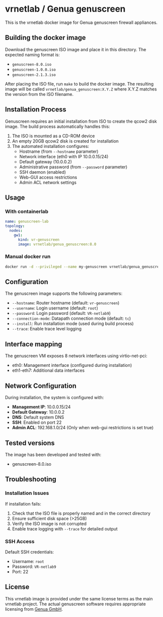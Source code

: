 # vrnetlab / Genua genuscreen

This is the vrnetlab docker image for Genua genuscreen firewall appliances.

## Building the docker image

Download the genuscreen ISO image and place it in this directory. The expected naming format is:
- `genuscreen-8.0.iso`
- `genuscreen-1.0.0.iso`
- `genuscreen-2.1.3.iso`

After placing the ISO file, run `make` to build the docker image. The resulting image will be called `vrnetlab/genua_genuscreen:X.Y.Z` where X.Y.Z matches the version from the ISO filename.

## Installation Process

Genuscreen requires an initial installation from ISO to create the qcow2 disk image. The build process automatically handles this:

1. The ISO is mounted as a CD-ROM device
2. An empty 20GB qcow2 disk is created for installation
3. The automated installation configures:
   - Hostname (from `--hostname` parameter)
   - Network interface (eth0 with IP 10.0.0.15/24)
   - Default gateway (10.0.0.2)
   - Administrative password (from `--password` parameter)
   - SSH daemon (enabled)
   - Web-GUI access restrictions
   - Admin ACL network settings

## Usage

### With containerlab

```yaml
name: genuscreen-lab
topology:
  nodes:
    gw1:
      kind: vr-genuscreen
      image: vrnetlab/genua_genuscreen:8.0
```

### Manual docker run

```bash
docker run -d --privileged --name my-genuscreen vrnetlab/genua_genuscreen:8.0
```

## Configuration

The genuscreen image supports the following parameters:

- `--hostname`: Router hostname (default: `vr-genuscreen`)
- `--username`: Login username (default: `root`)
- `--password`: Login password (default: `VR-netlab9`)
- `--connection-mode`: Datapath connection mode (default: `tc`)
- `--install`: Run installation mode (used during build process)
- `--trace`: Enable trace level logging

## Interface mapping

The genuscreen VM exposes 8 network interfaces using virtio-net-pci:
- eth0: Management interface (configured during installation)
- eth1-eth7: Additional data interfaces

## Network Configuration

During installation, the system is configured with:
- **Management IP**: 10.0.0.15/24
- **Default Gateway**: 10.0.0.2
- **DNS**: Default system DNS
- **SSH**: Enabled on port 22
- **Admin ACL**: 192.168.1.0/24 (Only when web-gui restrictions is set true)

## Tested versions

The image has been developed and tested with:
- genuscreen-8.0.iso

## Troubleshooting

### Installation Issues

If installation fails:
1. Check that the ISO file is properly named and in the correct directory
2. Ensure sufficient disk space (>25GB)
3. Verify the ISO image is not corrupted
4. Enable trace logging with `--trace` for detailed output

### SSH Access

Default SSH credentials:
- Username: `root`
- Password: `VR-netlab9`
- Port: 22

## License

This vrnetlab image is provided under the same license terms as the main vrnetlab project. The actual genuscreen software requires appropriate licensing from [Genua GmbH](https://www.genua.de/).
